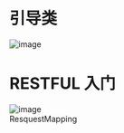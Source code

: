 # 引导类
![image](https://user-images.githubusercontent.com/49110003/159426042-f2bfd3a3-fde7-4ef0-a966-ca29888fb4a3.png)

# RESTFUL 入门
![image](https://user-images.githubusercontent.com/49110003/159428299-1840bde2-af2e-44c8-8193-6d3bfd75e698.png)  
ResquestMapping

